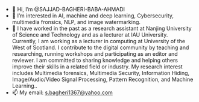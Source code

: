 - 👋 Hi, I’m @SAJJAD-BAGHERI-BABA-AHMADI
- 👀 I’m interested in AI, machine and deep learning, Cybersecurity, multimedia fronsics, NLP, and image watermarking. 
- 👀 I have worked in the past as a research assistant at Nanjing University of Science and Technology and as a lecturer at IAU University. Currently, I am working as a lecturer in computing at University of the West of Scotland. I contribute to the digital community by teaching and researching, running workshops and participating as an editor and reviewer. I am committed to sharing knowledge and helping others improve their skills in a related field or industry. My research interest includes Multimedia forensics, Multimedia Security, Information Hiding, Image/Audio/Video Signal Processing, Pattern Recognition, and Machine Learning..
- 📫 My email: s.bagheri1367@yahoo.com

<!---
SAJJAD-BAGHERI-BABA-AHMADI/SAJJAD-BAGHERI-BABA-AHMADI is a ✨ special ✨ repository because its `README.md` (this file) appears on your GitHub profile.
You can click the Preview link to take a look at your changes.
--->
